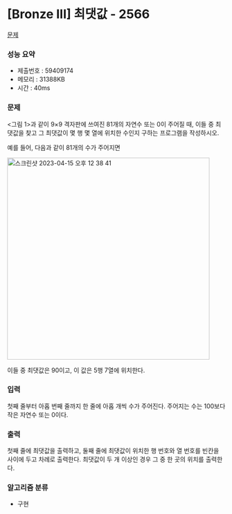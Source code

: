# [Bronze III] 최댓값 - 2566
<a href="https://www.acmicpc.net/problem/2566">문제</a>

### 성능 요약
- 제출번호 : 59409174		 <br>
- 메모리 : 31388KB <br>
- 시간 : 40ms

### 문제
<그림 1>과 같이 9×9 격자판에 쓰여진 81개의 자연수 또는 0이 주어질 때, 이들 중 최댓값을 찾고 그 최댓값이 몇 행 몇 열에 위치한 수인지 구하는 프로그램을 작성하시오.

예를 들어, 다음과 같이 81개의 수가 주어지면

<img width="467" alt="스크린샷 2023-04-15 오후 12 38 41" src="https://user-images.githubusercontent.com/75965656/232181169-911818d5-c05d-4c0c-a2f1-af986f927860.png">

이들 중 최댓값은 90이고, 이 값은 5행 7열에 위치한다.

### 입력
첫째 줄부터 아홉 번째 줄까지 한 줄에 아홉 개씩 수가 주어진다. 주어지는 수는 100보다 작은 자연수 또는 0이다.

### 출력
첫째 줄에 최댓값을 출력하고, 둘째 줄에 최댓값이 위치한 행 번호와 열 번호를 빈칸을 사이에 두고 차례로 출력한다. 최댓값이 두 개 이상인 경우 그 중 한 곳의 위치를 출력한다.

### 알고리즘 분류
- 구현
